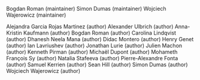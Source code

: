 Bogdan Roman (maintainer)
Simon Dumas (maintainer)
Wojciech Wajerowicz (maintainer)

Alejandra Garcia Rojas Martinez (author)
Alexander Ulbrich (author)
Anna-Kristin Kaufmann (author)
Bogdan Roman (author)
Carolina Lindqvist (author)
Dhanesh Neela Mana (author)
Didac Montero (author)
Henry Genet (author)
Ian Lavriushev (author)
Jonathan Lurie (author)
Julien Machon (author)
Kenneth Pirman (author)
Michaël Dupont (author)
Mohameth François Sy (author)
Natalia Stafeeva (author)
Pierre-Alexandre Fonta (author)
Samuel Kerrien (author)
Sean Hill (author)
Simon Dumas (author)
Wojciech Wajerowicz (author)

 
